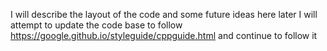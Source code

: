 I will describe the layout of the code and some future ideas here later
I will attempt to update the code base to follow https://google.github.io/styleguide/cppguide.html and continue to follow it
